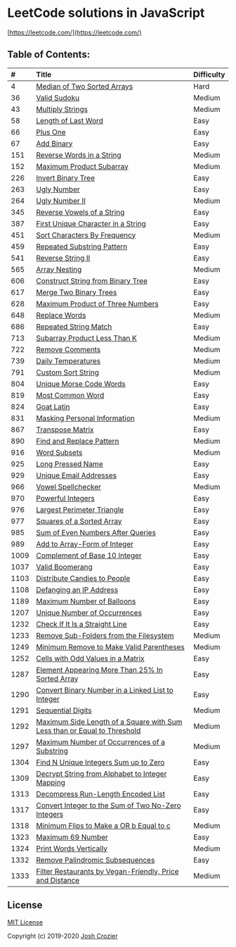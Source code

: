 # LeetCode solutions in JavaScript

[https://leetcode.com/](https://leetcode.com/)

## Table of Contents:

|#|Title|Difficulty|
|:---|:---|:---|
4|[Median of Two Sorted Arrays](./0004-median-of-two-sorted-arrays.js)|Hard|
36|[Valid Sudoku](./0036-valid-sudoku.js)|Medium|
43|[Multiply Strings](./0043-multiply-strings.js)|Medium|
58|[Length of Last Word](./0058-length-of-last-word.js)|Easy|
66|[Plus One](./0066-plus-one.js)|Easy|
67|[Add Binary](./0067-add-binary.js)|Easy|
151|[Reverse Words in a String](./0151-reverse-words-in-a-string.js)|Medium|
152|[Maximum Product Subarray](./0152-maximum-product-subarray.js)|Medium|
226|[Invert Binary Tree](./0226-invert-binary-tree.js)|Easy|
263|[Ugly Number](./0263-ugly-number.js)|Easy|
264|[Ugly Number II](./0264-ugly-number-ii.js)|Medium|
345|[Reverse Vowels of a String](./0345-reverse-vowels-of-a-string.js)|Easy|
387|[First Unique Character in a String](./0387-first-unique-character-in-a-string.js)|Easy|
451|[Sort Characters By Frequency](./0451-sort-characters-by-frequency.js)|Medium|
459|[Repeated Substring Pattern](./0459-repeated-substring-pattern.js)|Easy|
541|[Reverse String II](./0541-reverse-string-ii.js)|Easy|
565|[Array Nesting](./0565-array-nesting.js)|Medium|
606|[Construct String from Binary Tree](./0606-construct-string-from-binary-tree.js)|Easy|
617|[Merge Two Binary Trees](./0617-merge-two-binary-trees.js)|Easy|
628|[Maximum Product of Three Numbers](./0628-maximum-product-of-three-numbers.js)|Easy|
648|[Replace Words](./0648-replace-words.js)|Medium|
686|[Repeated String Match](./0686-repeated-string-match.js)|Easy|
713|[Subarray Product Less Than K](./0713-subarray-product-less-than-k.js)|Medium|
722|[Remove Comments](./0722-remove-comments.js)|Medium|
739|[Daily Temperatures](./0739-daily-temperatures.js)|Medium|
791|[Custom Sort String](./0791-custom-sort-string.js)|Medium|
804|[Unique Morse Code Words](./0804-unique-morse-code-words.js)|Easy|
819|[Most Common Word](./0819-most-common-word.js)|Easy|
824|[Goat Latin](./0824-goat-latin.js)|Easy|
831|[Masking Personal Information](./0831-masking-personal-information.js)|Medium|
867|[Transpose Matrix](./0867-transpose-matrix.js)|Easy|
890|[Find and Replace Pattern](./0890-find-and-replace-pattern.js)|Medium|
916|[Word Subsets](./0916-word-subsets.js)|Medium|
925|[Long Pressed Name](./0925-long-pressed-name.js)|Easy|
929|[Unique Email Addresses](./0929-unique-email-addresses.js)|Easy|
966|[Vowel Spellchecker](./0966-vowel-spellchecker.js)|Medium|
970|[Powerful Integers](./0970-powerful-integers.js)|Easy|
976|[Largest Perimeter Triangle](./0976-largest-perimeter-triangle.js)|Easy|
977|[Squares of a Sorted Array](./0977-squares-of-a-sorted-array.js)|Easy|
985|[Sum of Even Numbers After Queries](./0985-sum-of-even-numbers-after-queries.js)|Easy|
989|[Add to Array-Form of Integer](./0989-add-to-array-form-of-integer.js)|Easy|
1009|[Complement of Base 10 Integer](./1009-complement-of-base-10-integer.js)|Easy|
1037|[Valid Boomerang](./1037-valid-boomerang.js)|Easy|
1103|[Distribute Candies to People](./1103-distribute-candies-to-people.js)|Easy|
1108|[Defanging an IP Address](./1108-defanging-an-ip-address.js)|Easy|
1189|[Maximum Number of Balloons](./1189-maximum-number-of-balloons.js)|Easy|
1207|[Unique Number of Occurrences](./1207-unique-number-of-occurrences.js)|Easy|
1232|[Check If It Is a Straight Line](./1232-check-if-it-is-a-straight-line.js)|Easy|
1233|[Remove Sub-Folders from the Filesystem](./1233-remove-sub-folders-from-the-filesystem.js)|Medium|
1249|[Minimum Remove to Make Valid Parentheses](./1249-minimum-remove-to-make-valid-parentheses.js)|Medium|
1252|[Cells with Odd Values in a Matrix](./1252-cells-with-odd-values-in-a-matrix.js)|Easy|
1287|[Element Appearing More Than 25% In Sorted Array](./1287-element-appearing-more-than-25-in-sorted-array.js)|Easy|
1290|[Convert Binary Number in a Linked List to Integer](./1290-convert-binary-number-in-a-linked-list-to-integer.js)|Easy|
1291|[Sequential Digits](./1291-sequential-digits.js)|Medium|
1292|[Maximum Side Length of a Square with Sum Less than or Equal to Threshold](./1292-maximum-side-length-of-a-square-with-sum-less-than-or-equal-to-threshold.js)|Medium|
1297|[Maximum Number of Occurrences of a Substring](./1297-maximum-number-of-occurrences-of-a-substring.js)|Medium|
1304|[Find N Unique Integers Sum up to Zero](./1304-find-n-unique-integers-sum-up-to-zero.js)|Easy|
1309|[Decrypt String from Alphabet to Integer Mapping](./1309-decrypt-string-from-alphabet-to-integer-mapping.js)|Easy|
1313|[Decompress Run-Length Encoded List](./1313-decompress-run-length-encoded-list.js)|Easy|
1317|[Convert Integer to the Sum of Two No-Zero Integers](./1317-convert-integer-to-the-sum-of-two-no-zero-integers.js)|Easy|
1318|[Minimum Flips to Make a OR b Equal to c](./1318-minimum-flips-to-make-a-or-b-equal-to-c.js)|Medium|
1323|[Maximum 69 Number](./1323-maximum-69-number.js)|Easy|
1324|[Print Words Vertically](./1324-print-words-vertically.js)|Medium|
1332|[Remove Palindromic Subsequences](./1332-remove-palindromic-subsequences.js)|Easy|
1333|[Filter Restaurants by Vegan-Friendly, Price and Distance](./1333-filter-restaurants-by-vegan-friendly-price-and-distance.js)|Medium|

## License

[MIT License](https://opensource.org/licenses/MIT)

Copyright (c) 2019-2020 [Josh Crozier](https://joshcrozier.com)
